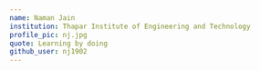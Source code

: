 ```yaml
---
name: Naman Jain
institution: Thapar Institute of Engineering and Technology
profile_pic: nj.jpg
quote: Learning by doing
github_user: nj1902
---
```


